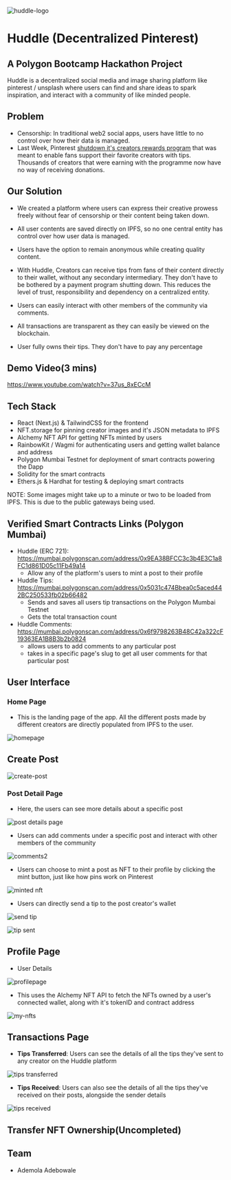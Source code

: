 ![huddle-logo](https://user-images.githubusercontent.com/42726051/205498904-bdc7f1c4-f315-4b0a-b4fb-0930e36e0c90.JPG)

# Huddle (Decentralized Pinterest)

## A Polygon Bootcamp Hackathon Project

Huddle is a decentralized social media and image sharing platform like pinterest / unsplash where users can find and share ideas to spark inspiration, and interact with a community of like minded people.

## Problem
- Censorship: In traditional web2 social apps, users have little to no control over how their data is managed. 
- Last Week, Pinterest [shutdown it's creators rewards program](https://techcrunch.com/2022/11/30/pinterest-shuts-down-its-creator-rewards-program/) that was meant to enable fans support their favorite creators with tips. Thousands of creators that were earning with the programme now have no way of receiving donations.

## Our Solution
- We created a platform where users can express their creative prowess freely without fear of censorship or their content being taken down.

- All user contents are saved directly on IPFS, so no one central entity has control over how user data is managed.

- Users have the option to remain anonymous while creating quality content.

- With Huddle, Creators can receive tips from fans of their content directly to their wallet, without any secondary intermediary. They don't have to be bothered by a payment program shutting down. This reduces the level of trust, responsibility and dependency on a centralized entity.

- Users can easily interact with other members of the community via comments.

- All transactions are transparent as they can easily be viewed on the blockchain.

- User fully owns their tips. They don't have to pay any percentage

## Demo Video(3 mins) 
https://www.youtube.com/watch?v=37us_8xECcM


## Tech Stack
- React (Next.js) & TailwindCSS for the frontend
- NFT.storage for pinning creator images and it's JSON metadata to IPFS
- Alchemy NFT API for getting NFTs minted by users
- RainbowKit / Wagmi for authenticating users and getting wallet balance and address
- Polygon Mumbai Testnet for deployment of smart contracts powering the Dapp
- Solidity for the smart contracts
- Ethers.js & Hardhat for testing & deploying smart contracts

NOTE: Some images might take up to a minute or two to be loaded from IPFS. This is due to the public gateways being used.

## Verified Smart Contracts Links (Polygon Mumbai)
- Huddle (ERC 721): https://mumbai.polygonscan.com/address/0x9EA38BFCC3c3b4E3C1a8FC1d861D05c11Fb49a14
  - Allow any of the platform's users to mint a post to their profile
- Huddle Tips: https://mumbai.polygonscan.com/address/0x5031c474Bbea0c5aced442BC250533fb02b66482
  - Sends and saves all users tip transactions on the Polygon Mumbai Testnet
  - Gets the total transaction count
- Huddle Comments: https://mumbai.polygonscan.com/address/0x6f9798263B48C42a322cF19363EA1B8B3b2b0824
  - allows users to add comments to any particular post
  - takes in a specific page's slug to get all user comments for that particular post

## User Interface
### Home Page
- This is the landing page of the app. All the different posts made by different creators are directly populated from IPFS to the user.

![homepage](https://user-images.githubusercontent.com/42726051/205458942-adf0d2ae-245b-4eef-8043-1d433a4ac4ae.JPG)

## Create Post

![create-post](https://user-images.githubusercontent.com/42726051/205462125-24ac4a83-0878-4475-b458-18182241747e.JPG)

### Post Detail Page
- Here, the users can see more details about a specific post 

![post details page](https://user-images.githubusercontent.com/42726051/205459500-69f03100-5b43-4398-9c5d-076eea6de5c4.JPG)
- Users can add comments under a specific post and interact with other members of the community

![comments2](https://user-images.githubusercontent.com/42726051/205481932-1235425d-2772-4a57-a4f9-f32b5741d26a.JPG)


- Users can choose to mint a post as NFT to their profile by clicking the mint button, just like how pins work on Pinterest
  
![minted nft](https://user-images.githubusercontent.com/42726051/205459991-9d1c50d9-20fb-4f5b-992b-7f43c89dcd63.JPG)

- Users can directly send a tip to the post creator's wallet

![send tip](https://user-images.githubusercontent.com/42726051/205460101-1dacf0a2-5955-4bd6-927e-bef94eb3a02b.JPG)

![tip sent](https://user-images.githubusercontent.com/42726051/205460108-9d7f5edc-3276-4a58-b6e8-603fe48cb2ff.JPG)

## Profile Page
- User Details

![profilepage](https://user-images.githubusercontent.com/42726051/205460397-6e5f7374-6592-46c5-8db8-5a3258a900a6.JPG)


- This uses the Alchemy NFT API to fetch the NFTs owned by a user's connected wallet, along with it's tokenID and contract address

![my-nfts](https://user-images.githubusercontent.com/42726051/205460373-71d803ef-6f83-4d61-bd88-13c10698c77f.JPG)

## Transactions Page

- **Tips Transferred**: Users can see the details of all the tips they've sent to any creator on the Huddle platform

![tips transferred](https://user-images.githubusercontent.com/42726051/205461515-361ad295-f88f-4678-83ed-ce4900199f3a.JPG)

- **Tips Received**: Users can also see the details of all the tips they've received on their posts, alongside the sender details

![tips received](https://user-images.githubusercontent.com/42726051/205461776-6525e341-5153-4f95-bf54-078d67b713fe.JPG)

## Transfer NFT Ownership(Uncompleted)

## Team
- Ademola Adebowale




